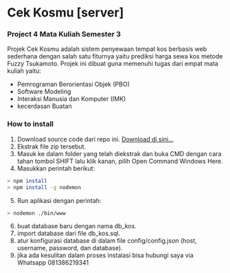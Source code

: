 # Cek Kosmu [server]
### Project 4 Mata Kuliah Semester 3
Projek Cek Kosmu adalah sistem penyewaan tempat kos berbasis web sederhana dengan salah satu fiturnya
yaitu prediksi harga sewa kos metode Fuzzy Tsukamoto. Projek ini dibuat guna memenuhi tugas dari empat mata kuliah
yaitu: 

- Pemrograman Berorientasi Objek (PBO)
- Software Modeling
- Interaksi Manusia dan Komputer (IMK)
- kecerdasan Buatan


### How to install
1. Download source code dari repo ini. [Download di sini...](https://github.com/alvif/cek-kosmu-server/archive/main.zip)
2. Ekstrak file zip tersebut.
3. Masuk ke dalam folder yang telah diekstrak dan buka CMD dengan cara tahan tombol SHIFT lalu klik kanan, pilih Open Command Windows Here.
4. Masukkan perintah berikut: 
```sh
> npm install
> npm install -g nodemon
```
5. Run aplikasi dengan perintah:
```sh
> nodemon ./bin/www
```
6. buat database baru dengan nama db_kos.
7. import database dari file db_kos.sql.
8. atur konfigurasi database di dalam file config/config.json (host, username, password, dan database).
9. jika ada kesulitan dalam proses instalasi bisa hubungi saya via Whatsapp 081386219341
